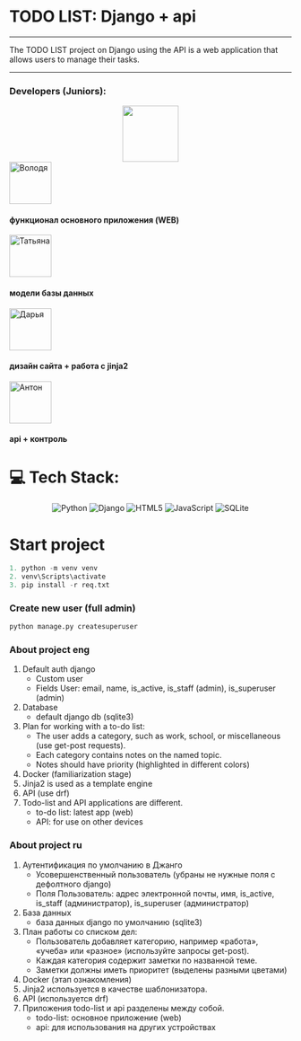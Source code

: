 # TODO LIST: Django + api
___
The TODO LIST project on Django using the API is a web application that allows users to manage their tasks.
___
### Developers (Juniors): 

<div id="header" align="center">
  <img src="https://media2.giphy.com/media/v1.Y2lkPTc5MGI3NjExdGVocXo0MzI3aHgyMnFoeHlocHE0cTlsdXdtdjFjbG5waDBkMWl0ciZlcD12MV9pbnRlcm5hbF9naWZfYnlfaWQmY3Q9Zw/ua7vVw9awZKWwLSYpW/giphy.gif" width="100"/>
</div>

<div id="links" align="left">
  <a href="https://t.me/FORREST_GOD">
    <img src="https://img.shields.io/badge/Володя-blue?logo=telegram&logoColor=white" alt="Володя" width="75"/>
</a>
</div>

#### функционал основного приложения (WEB)

<div id="links" align="left">
  <a href="https://t.me/zkvttn">
    <img src="https://img.shields.io/badge/Татьяна-blue?logo=telegram&logoColor=white" alt="Татьяна" width="75"/>
</a>
</div>

#### модели базы данных

<div id="links" align="left">
  <a href="https://t.me/dariandrr">
    <img src="https://img.shields.io/badge/Дарья-blue?logo=telegram&logoColor=white" alt="Дарья" width="75"/>
</a>
</div>

#### дизайн сайта + работа с jinja2

<div id="links" align="left">
  <a href="https://t.me/alonemooo">
    <img src="https://img.shields.io/badge/Антон-blue?logo=telegram&logoColor=white" alt="Антон" width="75"/>
</a>
</div>

#### api + контроль

# 💻 Tech Stack:

<div id="links" align="center">

![Python](https://img.shields.io/badge/python-3670A0?style=for-the-badge&logo=python&logoColor=ffdd54) 
![Django](https://img.shields.io/badge/django-%23092E20.svg?style=for-the-badge&logo=django&logoColor=white)
![HTML5](https://img.shields.io/badge/html5-%23E34F26.svg?style=for-the-badge&logo=html5&logoColor=white) 
![JavaScript](https://img.shields.io/badge/javascript-%23323330.svg?style=for-the-badge&logo=javascript&logoColor=%23F7DF1E) 
![SQLite](https://img.shields.io/badge/sqlite-%2307405e.svg?style=for-the-badge&logo=sqlite&logoColor=white) 

</div>

# Start project

```Python
1. python -m venv venv
2. venv\Scripts\activate
3. pip install -r req.txt
 ```

### Create new user (full admin)
```Python
python manage.py createsuperuser
 ```

### About project eng
1. Default auth django
   - Custom user 
   - Fields User: email, name, is_active, is_staff (admin), is_superuser (admin)
2. Database
   - default django db (sqlite3)
3. Plan for working with a to-do list:
   - The user adds a category, such as work, school, or miscellaneous (use get-post requests). 
   - Each category contains notes on the named topic. 
   - Notes should have priority (highlighted in different colors)
4. Docker (familiarization stage)
5. Jinja2 is used as a template engine
6. API (use drf)
7. Todo-list and API applications are different.  
   - to-do list: latest app (web)
   - API: for use on other devices

### About project ru
1. Аутентификация по умолчанию в Джанго
   - Усовершенственный пользователь (убраны не нужные поля с дефолтного django) 
   - Поля Пользователь: адрес электронной почты, имя, is_active, is_staff (администратор), is_superuser (администратор)
2. База данных
   - база данных django по умолчанию (sqlite3)
3. План работы со списком дел:
   - Пользователь добавляет категорию, например «работа», «учеба» или «разное» (используйте запросы get-post).  
   - Каждая категория содержит заметки по названной теме.  
   - Заметки должны иметь приоритет (выделены разными цветами)
4. Docker (этап ознакомления)
5. Jinja2 используется в качестве шаблонизатора.
6. API (используется drf)
7. Приложения todo-list и api разделены между собой.  
   - todo-list: основное приложение (web)
   - api: для использования на других устройствах







